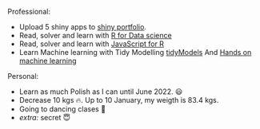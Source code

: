 Professional:
- Upload 5 shiny apps to [shiny portfolio](https://afinsuasty.shinyapps.io/mastering_shiny/).
- Read, solver and learn with [R for Data science](https://r4ds.had.co.nz/)
- Read, solver and learn with [JavaScript for R](https://book.javascript-for-r.com/)
- Learn Machine learning with Tidy Modelling [tidyModels](https://www.tmwr.org/)  And [Hands on machine learning](https://bradleyboehmke.github.io/HOML/ )

Personal:
- Learn as much Polish as I can until June 2022. :smiley:
- Decrease 10 kgs :fire:. Up to 10 January, my weigth is 83.4 kgs.
- Going to dancing clases :dancers:
- *extra:* secret :innocent:
